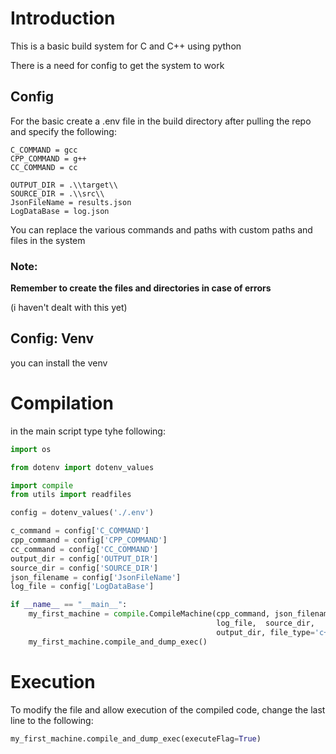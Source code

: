 # Introduction

This is a basic build system for C and C++ using python

There is a need for config to get the system to work

## Config
For the basic create a .env file in the build directory after pulling the repo and specify the following:
```
C_COMMAND = gcc
CPP_COMMAND = g++
CC_COMMAND = cc

OUTPUT_DIR = .\\target\\
SOURCE_DIR = .\\src\\
JsonFileName = results.json
LogDataBase = log.json
```

You can replace the various commands and paths with custom paths and files in the system

### Note:
**Remember to create the files and directories in case of errors**

(i haven't dealt with this yet)

## Config: Venv

you can install the venv

# Compilation

in the main script type tyhe following:
```python
import os

from dotenv import dotenv_values

import compile
from utils import readfiles

config = dotenv_values('./.env')

c_command = config['C_COMMAND']
cpp_command = config['CPP_COMMAND']
cc_command = config['CC_COMMAND']
output_dir = config['OUTPUT_DIR']
source_dir = config['SOURCE_DIR']
json_filename = config['JsonFileName']
log_file = config['LogDataBase']

if __name__ == "__main__":
    my_first_machine = compile.CompileMachine(cpp_command, json_filename,
                                              log_file,  source_dir,
                                              output_dir, file_type='c++')
    my_first_machine.compile_and_dump_exec()
```

# Execution
To modify the file and allow execution of the compiled code, change the last line to the following:
```python
my_first_machine.compile_and_dump_exec(executeFlag=True)
```



